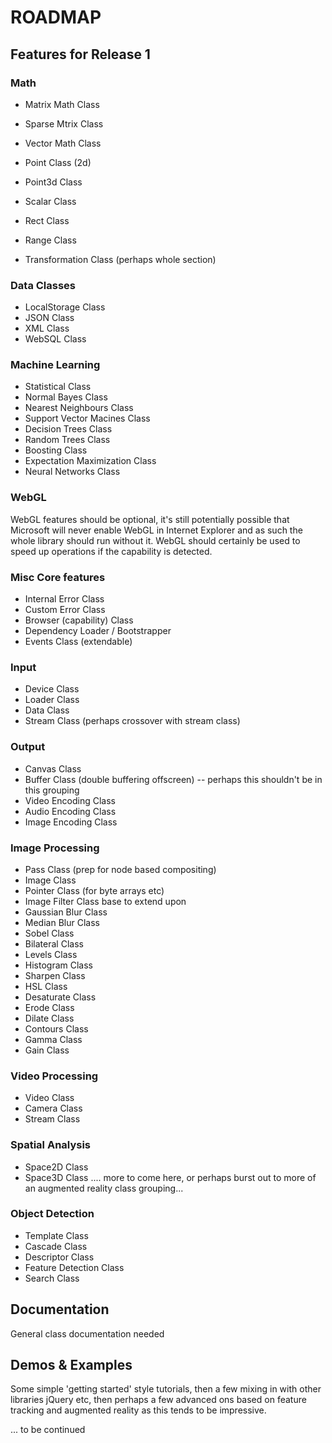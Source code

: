 # ROADMAP


## Features for Release 1


### Math

* Matrix Math Class
* Sparse Mtrix Class
* Vector Math Class
* Point Class (2d)
* Point3d Class
* Scalar Class
* Rect Class
* Range Class

* Transformation Class (perhaps whole section)

### Data Classes

* LocalStorage Class
* JSON Class
* XML Class
* WebSQL Class

### Machine Learning

* Statistical Class
* Normal Bayes Class
* Nearest Neighbours Class
* Support Vector Macines Class
* Decision Trees Class
* Random Trees Class
* Boosting Class
* Expectation Maximization Class
* Neural Networks Class

### WebGL
WebGL features should be optional, it's still potentially possible that Microsoft will never enable WebGL in Internet Explorer and as such the whole library should run without it. WebGL should certainly be used to speed up operations if the capability is detected.


### Misc Core features

* Internal Error Class
* Custom Error Class
* Browser (capability) Class
* Dependency Loader / Bootstrapper
* Events Class (extendable)

### Input

* Device Class
* Loader Class 
* Data Class
* Stream Class (perhaps crossover with stream class) 



### Output

* Canvas Class
* Buffer Class (double buffering offscreen) -- perhaps this shouldn't be in this grouping
* Video Encoding Class
* Audio Encoding Class
* Image Encoding Class


### Image Processing

* Pass Class (prep for node based compositing)
* Image Class
* Pointer Class (for byte arrays etc)
* Image Filter Class base to extend upon
* Gaussian Blur Class
* Median Blur Class
* Sobel Class
* Bilateral Class
* Levels Class
* Histogram Class
* Sharpen Class
* HSL Class
* Desaturate Class
* Erode Class
* Dilate Class
* Contours Class
* Gamma Class
* Gain Class


### Video Processing

* Video Class
* Camera Class
* Stream Class

### Spatial Analysis

* Space2D Class
* Space3D Class
.... more to come here, or perhaps burst out to more of an augmented reality class grouping...


### Object Detection

* Template Class
* Cascade Class
* Descriptor Class
* Feature Detection Class
* Search Class



## Documentation

General class documentation needed


## Demos & Examples

Some simple 'getting started' style tutorials, then a few mixing in with other libraries jQuery etc, then perhaps a few advanced ons based on feature tracking and augmented reality as this tends to be impressive. 


... to be continued 